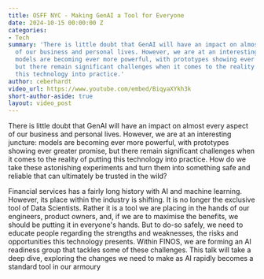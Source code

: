 ```yaml
---
title: OSFF NYC - Making GenAI a Tool for Everyone
date: 2024-10-15 00:00:00 Z
categories:
- Tech
summary: 'There is little doubt that GenAI will have an impact on almost every aspect
  of our business and personal lives. However, we are at an interesting juncture:
  models are becoming ever more powerful, with prototypes showing ever greater promise,
  but there remain significant challenges when it comes to the reality of putting
  this technology into practice.'
author: ceberhardt
video_url: https://www.youtube.com/embed/BiqyaXYkh3k
short-author-aside: true
layout: video_post
---
```



There is little doubt that GenAI will have an impact on almost every aspect of our business and personal lives. However, we are at an interesting juncture: models are becoming ever more powerful, with prototypes showing ever greater promise, but there remain significant challenges when it comes to the reality of putting this technology into practice. How do we take these astonishing experiments and turn them into something safe and reliable that can ultimately be trusted in the wild?

Financial services has a fairly long history with AI and machine learning. However, its place within the industry is shifting. It is no longer the exclusive tool of Data Scientists. Rather it is a tool we are placing in the hands of our engineers, product owners, and, if we are to maximise the benefits, we should be putting it in everyone's hands. But to do-so safely, we need to educate people regarding the strengths and weaknesses, the risks and opportunities this technology presents. Within FINOS, we are forming an AI readiness group that tackles some of these challenges. This talk will take a deep dive, exploring the changes we need to make as AI rapidly becomes a standard tool in our armoury

